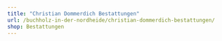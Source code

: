 ```yaml
---
title: "Christian Dommerdich Bestattungen"
url: /buchholz-in-der-nordheide/christian-dommerdich-bestattungen/
shop: Bestattungen
---
```

